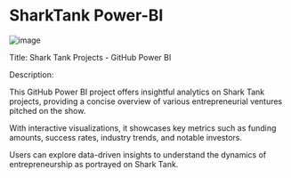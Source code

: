 # SharkTank Power-BI

![image](https://github.com/Devikalahari03/Shark-Tank-Power-BI/assets/157952673/c2e781ef-64c3-4121-a461-97871d70af88)

Title: Shark Tank Projects - GitHub Power BI

Description:

This GitHub Power BI project offers insightful analytics on Shark Tank projects, providing a concise overview of various entrepreneurial ventures pitched on the show. 

With interactive visualizations, it showcases key metrics such as funding amounts, success rates, industry trends, and notable investors.

Users can explore data-driven insights to understand the dynamics of entrepreneurship as portrayed on Shark Tank.

